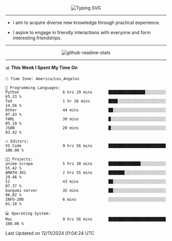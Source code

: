 <p align="center">
  <img src="https://readme-typing-svg.demolab.com?font=Fira+Code&weight=500&size=32&duration=2500&pause=1600&center=true&vCenter=true&random=false&width=1024&height=64&lines=Hi+there+%F0%9F%91%8B;I'm+delighted+you+could+make+it+here+%F0%9F%8E%89;I'm+Harry%2C+a+college+student+still+finding+my+way" alt="Typing SVG" />
</p>


---


- I aim to acquire diverse new knowledge through practical experience.

- I aspire to engage in friendly interactions with everyone and form interesting friendships.


---


<p align="center">
  <img src="https://github-readme-stats.vercel.app/api?username=Harry-Jing&show_icons=true" alt="github-readme-stats"/>
</p>


---

<!--START_SECTION:waka-->
📊 **This Week I Spent My Time On** 

```text
🕑︎ Time Zone: America/Los_Angeles

💬 Programming Languages: 
Python                   6 hrs 29 mins       ████████████████░░░░░░░░░   65.33 % 
TeX                      1 hr 26 mins        ████░░░░░░░░░░░░░░░░░░░░░   14.56 % 
Other                    44 mins             ██░░░░░░░░░░░░░░░░░░░░░░░   07.43 % 
YAML                     30 mins             █░░░░░░░░░░░░░░░░░░░░░░░░   05.19 % 
JSON                     20 mins             █░░░░░░░░░░░░░░░░░░░░░░░░   03.42 % 

🔥 Editors: 
VS Code                  9 hrs 56 mins       █████████████████████████   100.00 % 

🐱‍💻 Projects: 
anime-scrape             5 hrs 30 mins       ██████████████░░░░░░░░░░░   55.42 % 
AMATH-301                2 hrs 55 mins       ███████░░░░░░░░░░░░░░░░░░   29.46 % 
I2                       43 mins             ██░░░░░░░░░░░░░░░░░░░░░░░   07.37 % 
bangumi-server           35 mins             ██░░░░░░░░░░░░░░░░░░░░░░░   06.02 % 
INFO-200                 6 mins              ░░░░░░░░░░░░░░░░░░░░░░░░░   01.10 % 

💻 Operating System: 
Mac                      9 hrs 56 mins       █████████████████████████   100.00 % 
```


 Last Updated on 12/11/2024 01:04:24 UTC
<!--END_SECTION:waka-->
